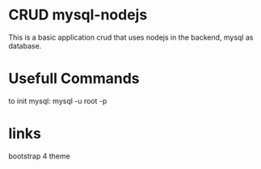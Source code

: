 # CRUD mysql-nodejs
This is a basic application crud that uses nodejs in the backend, mysql as database.

# Usefull Commands
to init mysql: mysql -u root -p

# links
bootstrap 4 theme
